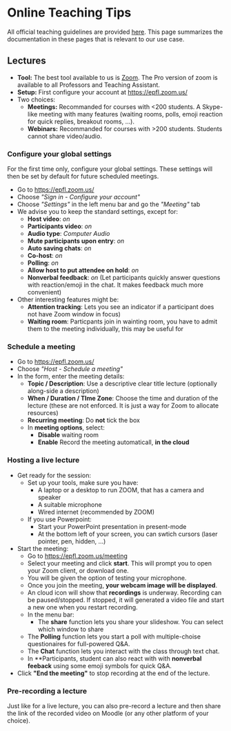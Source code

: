 # Online Teaching Tips

All official teaching guidelines are provided [here](https://www.epfl.ch/education/educational-initiatives/online-lecturing/). This page summarizes the documentation in these pages that is relevant to our use case.

## Lectures
* **Tool:** The best tool available to us is [Zoom](https://epfl.zoom.us/). The Pro version of zoom is available to all Professors and Teaching Assistant. 
* **Setup:** First configure your account at <https://epfl.zoom.us/>
* Two choices:
    * **Meetings:** Recommanded for courses with <200 students. A Skype-like meeting with many features (waiting rooms, polls, emoji reaction for quick replies, breakout rooms, ...).
    * **Webinars:** Recommanded for courses with >200 students. Students cannot share video/audio.

### Configure your global settings
For the first time only, configure your global settings. These settings will then be set by default for future scheduled meetings.

* Go to <https://epfl.zoom.us/>
* Choose *"Sign in - Configure your account"*
* Choose *"Settings"* in the left menu bar and go the *"Meeting"* tab
* We advise you to keep the standard settings, except for:
    * **Host video**: *on*
    * **Participants video**: *on* 
    * **Audio type**: *Computer Audio*
    * **Mute participants upon entry**: *on*
    * **Auto saving chats**: *on*
    * **Co-host**: *on*
    * **Polling**: *on*
    * **Allow host to put attendee on hold**: *on*
    * **Nonverbal feedback**: *on* (Let participants quickly answer questions with reaction/emoji in the chat. It makes feedback much more convenient)
* Other interesting features might be:
    * **Attention tracking**: Lets you see an indicator if a participant does not have Zoom window in focus)
    * **Waiting room**: Particpants join in wainting room, you have to admit them to the meeting individually, this may be useful for

### Schedule a meeting

* Go to <https://epfl.zoom.us/>
* Choose *"Host - Schedule a meeting"*
* In the form, enter the meeting details:
    * **Topic / Description**: Use a descriptive clear title lecture (optionally along-side a description)
    * **When / Duration / TIme Zone**: Choose the time and duration of the lecture (these are not enforced. It is just a way for Zoom to allocate resources)
    * **Recurring meeting**: Do **not** tick the box
    * In **meeting options**, select:
        * **Disable** waiting room
        * **Enable** Record the meeting automaticall, **in the cloud**

### Hosting a live lecture

* Get ready for the session:
    * Set up your tools, make sure you have:
        * A laptop or a desktop to run ZOOM, that has a camera and speaker
        * A suitable microphone
        * Wired internet (recommended by ZOOM)
    * If you use Powerpoint:
        * Start your PowerPoint presentation in present-mode
        * At the bottom left of your screen, you can swtich cursors (laser pointer, pen, hidden, ...)
* Start the meeting:
    * Go to <https://epfl.zoom.us/meeting>
    * Select your meeting and click **start**. This will prompt you to open your Zoom client, or download one.
    * You will be given the option of testing your microphone. 
    * Once you join the meeting, **your webcam image will be displayed**.
    * An cloud icon will show that **recordings** is underway. Recording can be paused/stopped. If stopped, it will generated a video file and start a new one when you restart recording.
    * In the menu bar:
        * The **share** function lets you share your slideshow. You can select which window to share
    * The **Polling** function lets you start a poll with multiple-choise questionaires for full-powered Q&A.
    * The **Chat** function lets you interact with the class through text chat. 
    * In **Participants, student can also react with with **nonverbal feeback** using some emoji symbols for quick Q&A.
* Click **"End the meeting"** to stop recording at the end of the lecture.

### Pre-recording a lecture

Just like for a live lecture, you can also pre-record a lecture and then share the link of the recorded video on Moodle (or any other platform of your choice).

